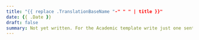 ```yaml
---
title: "{{ replace .TranslationBaseName "-" " " | title }}"
date: {{ .Date }}
draft: false
summary: Not yet written. For the Academic template write just one sentence so that you get a nice overview in the post section of the website.
---
```

